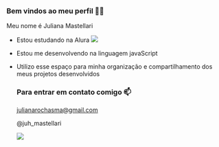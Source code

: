 ### Bem vindos ao meu perfil 🖤😺

Meu nome é Juliana Mastellari

- Estou estudando na Alura ![](https://cursos.alura.com.br/dashboard)
- Estou me desenvolvendo na linguagem javaScript
- Utilizo esse espaço para minha organização e compartilhamento dos meus projetos desenvolvidos

  ### Para entrar em contato comigo 📫

  julianarochasma@gmail.com

  @juh_mastellari

  ![](https://media1.tenor.com/m/vHbjONonSIgAAAAC/gif.gif)
 

